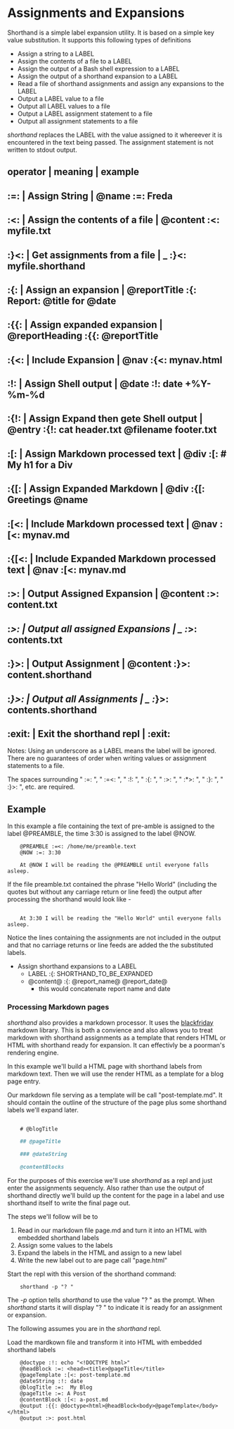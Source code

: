 
# Assignments and Expansions

Shorthand is a simple label expansion utility. It is based on a simple key value substitution.  It supports this following types of definitions

+ Assign a string to a LABEL
+ Assign the contents of a file to a LABEL
+ Assign the output of a Bash shell expression to a LABEL
+ Assign the output of a shorthand expansion to a LABEL
+ Read a file of shorthand assignments and assign any expansions to the LABEL
+ Output a LABEL value to a file
+ Output all LABEL values to a file
+ Output a LABEL assignment statement to a file
+ Output all assignment statements to a file

*shorthand* replaces the LABEL with the value assigned to it whereever it is encountered in the text being passed. The assignment statement is not written to stdout output.

operator | meaning | example
----------------------------------------
 :=: | Assign String | @name :=: Freda
----------------------------------------
 :<: | Assign the contents of a file | @content :<: myfile.txt
----------------------------------------
 :}<: | Get assignments from a file | _ :}<: myfile.shorthand
----------------------------------------
 :{: | Assign an expansion | @reportTitle :{: Report: @title for @date
----------------------------------------
 :{{: | Assign expanded expansion | @reportHeading :{{: @reportTitle
----------------------------------------
 :{<: | Include Expansion | @nav :{<: mynav.html
----------------------------------------
 :!: | Assign Shell output | @date :!: date +%Y-%m-%d
----------------------------------------
 :{!: | Assign Expand then gete Shell output | @entry :{!: cat header.txt @filename footer.txt
----------------------------------------
 :[: | Assign Markdown processed text | @div :[: # My h1 for a Div
----------------------------------------
 :{[: | Assign Expanded Markdown | @div :{[: Greetings **@name**
----------------------------------------
 :[<: | Include Markdown processed text | @nav :[<: mynav.md
----------------------------------------
 :{[<: | Include Expanded Markdown processed text | @nav :[<: mynav.md
----------------------------------------
 :>: | Output Assigned Expansion | @content :>: content.txt
----------------------------------------
 :*>: | Output all assigned Expansions | _ :*>: contents.txt
----------------------------------------
 :}>: | Output Assignment | @content :}>: content.shorthand
----------------------------------------
 :*}>: | Output all Assignments | _ :*}>: contents.shorthand
----------------------------------------
 :exit: | Exit the shorthand repl | :exit:
----------------------------------------



Notes: Using an underscore as a LABEL means the label will be ignored. There are no guarantees of order when writing values or assignment statements to a file.

The spaces surrounding " :=: ", " :=<: ", " :!: ", " :{: ", " :>: ", " :*>: ", " :}: ", " :}>: ", etc. are required.


## Example

In this example a file containing the text of pre-amble is assigned to the label @PREAMBLE, the time 3:30 is assigned to the label @NOW.  
```text
    @PREAMBLE :=<: /home/me/preamble.text
    @NOW :=: 3:30

    At @NOW I will be reading the @PREAMBLE until everyone falls asleep.
```

If the file preamble.txt contained the phrase "Hello World" (including the quotes but without any carriage return or line feed) the output after processing the shorthand would look like -

```text

    At 3:30 I will be reading the "Hello World" until everyone falls asleep.
```

Notice the lines containing the assignments are not included in the output and that no carriage returns or line feeds are added the the substituted labels.
+ Assign shorthand expansions to a LABEL
    + LABEL :{: SHORTHAND_TO_BE_EXPANDED
    + @content@ :{: @report_name@ @report_date@
        + this would concatenate report name and date

### Processing Markdown pages

_shorthand_ also provides a markdown processor. It uses the [blackfriday](https://github.com/russross/blackfriday) markdown library. This is both a convience and also allows you to treat markdown with shorthand assignments as a template that renders HTML or HTML with shorthand ready for expansion. It can effectivly be a poorman's rendering engine.

In this example we'll build a HTML page with shorthand labels from markdown text. Then
we will use the render HTML as a template for a blog page entry.

Our markdown file serving as a template will be call "post-template.md". It should contain
the outline of the structure of the page plus some shorthand labels we'll expand later.

```markdown

    # @blogTitle

    ## @pageTitle

    ### @dateString

    @contentBlocks

```

For the purposes of this exercise we'll use _shorthand_ as a repl and just enter the
assignments sequencly.  Also rather than use the output of shorthand directly we'll
build up the content for the page in a label and use shorthand itself to write the final
page out.

The steps we'll follow will be to 

1. Read in our markdown file page.md and turn it into an HTML with embedded shorthand labels
2. Assign some values to the labels
3. Expand the labels in the HTML and assign to a new label
4. Write the new label out to are page call "page.html"

Start the repl with this version of the shorthand command:

```shell
    shorthand -p "? "
```

The _-p_ option tells _shorthand_ to use the value "? " as the prompt. When _shorthand_ starts
it will display "? " to indicate it is ready for an assignment or expansion.

The following assumes you are in the _shorthand_ repl.

Load the mardkown file and transform it into HTML with embedded shorthand labels

```shell
    @doctype :!: echo "<!DOCTYPE html>"
    @headBlock :=: <head><title>@pageTitle</title>
    @pageTemplate :[<: post-template.md
    @dateString :!: date
    @blogTitle :=:  My Blog
    @pageTitle :=: A Post
    @contentBlock :[<: a-post.md
    @output :{{: @doctype<html>@headBlock<body>@pageTemplate</body></html>
    @output :>: post.html
```


